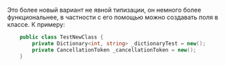 Это более новый вариант не явной типизации, он немного более функциональнее, в частности с его помощью можно создавать поля в классе.
К примеру:
```csharp
    public class TestNewClass {
        private Dictionary<int, string> _dictionaryTest = new();
        private CancellationToken _cancellationToken = new();
    }
```